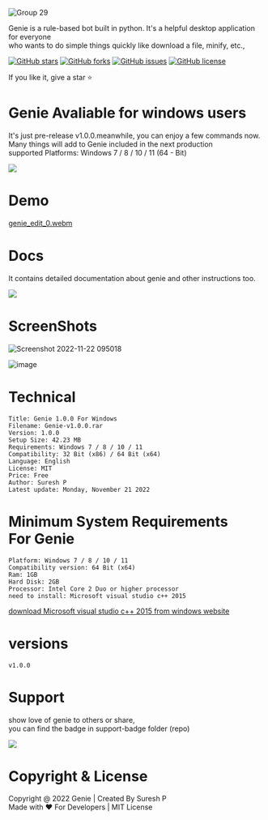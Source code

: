 ![Group 29](https://user-images.githubusercontent.com/112636345/202770767-3d06b5d6-fb0f-4fca-812e-25bc3ac28f96.png)

<p>Genie is a rule-based bot built in python. It's a helpful desktop application for everyone <br> who wants to do simple things quickly like download a file, minify, etc.,</p>

[![GitHub stars](https://img.shields.io/github/stars/sureshpandiyan1/Genie)](https://github.com/sureshpandiyan1/Genie/stargazers)
[![GitHub forks](https://img.shields.io/github/forks/sureshpandiyan1/Genie)](https://github.com/sureshpandiyan1/Genie/network)
[![GitHub issues](https://img.shields.io/github/issues/sureshpandiyan1/Genie)](https://github.com/sureshpandiyan1/Genie/issues)
[![GitHub license](https://img.shields.io/github/license/sureshpandiyan1/Genie)](https://github.com/sureshpandiyan1/Genie)

If you like it, give a star ⭐

# Genie Avaliable for windows users

<p>It's just pre-release v1.0.0.meanwhile,  you can enjoy a few commands now. <br> Many things will add to Genie included in the next production <br> supported Platforms: Windows 7 / 8 / 10 / 11 (64 - Bit)</p>
<a href="https://www.mediafire.com/file/4at3992u3z3a4fx/Genie-v1.0.0.rar/file">
<div>
<img src="https://user-images.githubusercontent.com/112636345/202769156-121565d4-26cb-405e-977d-0bd6209b486f.png">
</div>
<div>
</a>

# Demo

[genie_edit_0.webm](https://user-images.githubusercontent.com/112636345/202772073-33b08c9e-2443-40a6-9542-256647c55033.webm)


# Docs

  <p>It contains detailed documentation about genie and other instructions too.</p>



<a href="https://github.com/sureshpandiyan1/Genie/blob/master/docs/updated-Genie-docs.pdf">
<div>
<img src="https://user-images.githubusercontent.com/112636345/203038988-6ff11da6-f118-42b5-9dbc-cb64b00ff1be.png">
</div>
</a>




# ScreenShots

![Screenshot 2022-11-22 095018](https://user-images.githubusercontent.com/112636345/203221518-1bca7872-cdaa-443b-bd26-21ae688dded6.jpg)

![image](https://user-images.githubusercontent.com/112636345/203221601-ccf50ea3-113b-4998-b6b6-627d82e108d8.png)



# Technical
    
    Title: Genie 1.0.0 For Windows
    Filename: Genie-v1.0.0.rar
    Version: 1.0.0
    Setup Size: 42.23 MB
    Requirements: Windows 7 / 8 / 10 / 11
    Compatibility: 32 Bit (x86) / 64 Bit (x64)
    Language: English
    License: MIT
    Price: Free
    Author: Suresh P
    Latest update: Monday, November 21 2022
    

# Minimum System Requirements <br> For Genie

    Platform: Windows 7 / 8 / 10 / 11
    Compatibility version: 64 Bit (x64)
    Ram: 1GB
    Hard Disk: 2GB
    Processor: Intel Core 2 Duo or higher processor
    need to install: Microsoft visual studio c++ 2015
[download Microsoft visual studio c++ 2015 from windows website](https://www.microsoft.com/en-in/download/confirmation.aspx?id=48145)


# versions

    v1.0.0

# Support

  <p>show love of genie to others or share, <br> you can find the badge in support-badge folder (repo)</p>
<div>
<img src="https://user-images.githubusercontent.com/112636345/202769367-780edaa4-604e-4bdd-873c-08d2925c6897.png">
</div>


# Copyright & License
 
<span>Copyright @ 2022 Genie | Created By Suresh P <br></span> 
<span>Made with ❤️ For Developers | MIT License</span>
